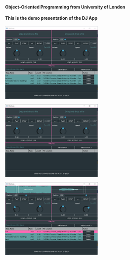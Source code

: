 #### Object-Oriented Programming from University of London

#### This is the demo presentation of the DJ App

<img
  src="/otoDecks screenshot - after loading music in the playlist.png"
  style="display: inline-block; margin: 0 auto; max-width: 300px">

<img
  src="/otoDecks screenshot - before loading music in the playlist.png"
  style="display: inline-block; margin: 0 auto; max-width: 300px">

<img
  src="/otoDecks screenshot - file is loaded, music is playing.png"
  style="display: inline-block; margin: 0 auto; max-width: 300px">
